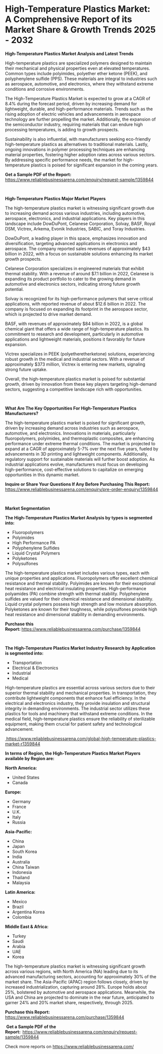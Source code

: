 <p><h1>High-Temperature Plastics Market: A Comprehensive Report of its Market Share & Growth Trends 2025 - 2032</h1></p><p><strong>High-Temperature Plastics Market Analysis and Latest Trends</strong></p>
<p><p>High-temperature plastics are specialized polymers designed to maintain their mechanical and physical properties even at elevated temperatures. Common types include polyimides, polyether ether ketone (PEEK), and polyphenylene sulfide (PPS). These materials are integral to industries such as aerospace, automotive, and electronics, where they withstand extreme conditions and corrosive environments.</p><p>The High-Temperature Plastics Market is expected to grow at a CAGR of 8.4% during the forecast period, driven by increasing demand for lightweight, durable, and high-performance materials. Trends such as the rising adoption of electric vehicles and advancements in aerospace technology are further propelling the market. Additionally, the expansion of the semiconductor industry, requiring materials that can endure high processing temperatures, is adding to growth prospects.</p><p>Sustainability is also influential, with manufacturers seeking eco-friendly high-temperature plastics as alternatives to traditional materials. Lastly, ongoing innovations in polymer processing techniques are enhancing material properties, fostering higher adoption rates across various sectors. By addressing specific performance needs, the market for high-temperature plastics is poised for significant expansion in the coming years.</p></p>
<p><strong>Get a Sample PDF of the Report:&nbsp;</strong> <a href="https://www.reliablebusinessarena.com/enquiry/request-sample/1359844?utm_campaign=2189&utm_medium=2&utm_source=Github&utm_content=ia&utm_term=22032025&utm_id=high-temperature-plastics">https://www.reliablebusinessarena.com/enquiry/request-sample/1359844</a></p>
<p>&nbsp;</p>
<p><strong>High-Temperature Plastics Major Market Players</strong></p>
<p><p>The high-temperature plastics market is witnessing significant growth due to increasing demand across various industries, including automotive, aerospace, electronics, and industrial applications. Key players in this landscape include DowDuPont, Celanese Corporation, Solvay, BASF, Royal DSM, Victrex, Arkema, Evonik Industries, SABIC, and Toray Industries.</p><p>DowDuPont, a leading player in this space, emphasizes innovation and diversification, targeting advanced applications in electronics and aerospace. The company reported sales revenues of approximately $43 billion in 2022, with a focus on sustainable solutions enhancing its market growth prospects.</p><p>Celanese Corporation specializes in engineered materials that exhibit thermal stability. With a revenue of around $7.1 billion in 2022, Celanese is expanding its product portfolio to cater to the growing demand in automotive and electronics sectors, indicating strong future growth potential.</p><p>Solvay is recognized for its high-performance polymers that serve critical applications, with reported revenue of about $12.6 billion in 2022. The company is focused on expanding its footprint in the aerospace sector, which is projected to drive market demand.</p><p>BASF, with revenues of approximately $84 billion in 2022, is a global chemical giant that offers a wide range of high-temperature plastics. Its commitment to research and development, particularly in automotive applications and lightweight materials, positions it favorably for future expansion.</p><p>Victrex specializes in PEEK (polyetheretherketone) solutions, experiencing robust growth in the medical and industrial sectors. With a revenue of approximately $373 million, Victrex is entering new markets, signaling strong future uptake.</p><p>Overall, the high-temperature plastics market is poised for substantial growth, driven by innovation from these key players targeting high-demand sectors, suggesting a competitive landscape rich with opportunities.</p></p>
<p>&nbsp;</p>
<p><strong>What Are The Key Opportunities For High-Temperature Plastics Manufacturers?</strong></p>
<p><p>The high-temperature plastics market is poised for significant growth, driven by increasing demand across industries such as aerospace, automotive, and electronics. Innovations in materials, particularly fluoropolymers, polyimides, and thermoplastic composites, are enhancing performance under extreme thermal conditions. The market is projected to expand at a CAGR of approximately 5-7% over the next five years, fueled by advancements in 3D printing and lightweight components. Additionally, regulatory support for sustainable materials will further boost adoption. As industrial applications evolve, manufacturers must focus on developing high-performance, cost-effective solutions to capitalize on emerging opportunities in this dynamic market.</p></p>
<p><strong>Inquire or Share Your Questions If Any Before Purchasing This Report:</strong> <a href="https://www.reliablebusinessarena.com/enquiry/pre-order-enquiry/1359844?utm_campaign=2189&utm_medium=2&utm_source=Github&utm_content=ia&utm_term=22032025&utm_id=high-temperature-plastics">https://www.reliablebusinessarena.com/enquiry/pre-order-enquiry/1359844</a></p>
<p>&nbsp;</p>
<p><strong>Market Segmentation</strong></p>
<p><strong>The High-Temperature Plastics Market Analysis by types is segmented into:</strong></p>
<p><ul><li>Fluoropolymers</li><li>Polyimides</li><li>High Performance PA</li><li>Polyphenylene Sulfides</li><li>Liquid Crystal Polymers</li><li>Polyketones</li><li>Polysulfones</li></ul></p>
<p><p>The high-temperature plastics market includes various types, each with unique properties and applications. Fluoropolymers offer excellent chemical resistance and thermal stability. Polyimides are known for their exceptional heat resistance and electrical insulating properties. High-performance polyamides (PA) combine strength with thermal stability. Polyphenylene sulfides are valued for their chemical resistance and dimensional stability. Liquid crystal polymers possess high strength and low moisture absorption. Polyketones are known for their toughness, while polysulfones provide high heat resistance and dimensional stability in demanding environments.</p></p>
<p><strong>Purchase this Report:&nbsp;</strong><a href="https://www.reliablebusinessarena.com/purchase/1359844?utm_campaign=2189&utm_medium=2&utm_source=Github&utm_content=ia&utm_term=22032025&utm_id=high-temperature-plastics">https://www.reliablebusinessarena.com/purchase/1359844</a></p>
<p>&nbsp;</p>
<p><strong>The High-Temperature Plastics Market Industry Research by Application is segmented into:</strong></p>
<p><ul><li>Transportation</li><li>Electrical & Electronics</li><li>Industrial</li><li>Medical</li></ul></p>
<p><p>High-temperature plastics are essential across various sectors due to their superior thermal stability and mechanical properties. In transportation, they contribute lightweight components that enhance fuel efficiency. In the electrical and electronics industry, they provide insulation and structural integrity in demanding environments. The industrial sector utilizes these plastics for tools and machinery that withstand extreme conditions. In the medical field, high-temperature plastics ensure the reliability of sterilizable equipment, making them crucial for patient safety and technological advancement.</p></p>
<p><a href="https://www.reliablebusinessarena.com/global-high-temperature-plastics-market-r1359844?utm_campaign=2189&utm_medium=2&utm_source=Github&utm_content=ia&utm_term=22032025&utm_id=high-temperature-plastics">&nbsp;https://www.reliablebusinessarena.com/global-high-temperature-plastics-market-r1359844</a></p>
<p><strong>In terms of Region, the High-Temperature Plastics Market Players available by Region are:</strong></p>
<p>
    <p> <strong> North America: </strong>
        <ul>
            <li>United States</li>
            <li>Canada</li>
        </ul>
        </p> 
    <p> <strong> Europe: </strong>
        <ul>
            <li>Germany</li>
            <li>France</li>
            <li>U.K.</li>
            <li>Italy</li>
            <li>Russia</li>
        </ul>
        </p> 
    <p> <strong> Asia-Pacific: </strong>
        <ul>
            <li>China</li>
            <li>Japan</li>
            <li>South Korea</li>
            <li>India</li>
            <li>Australia</li>
            <li>China Taiwan</li>
            <li>Indonesia</li>
            <li>Thailand</li>
            <li>Malaysia</li>
        </ul>
        </p> 
    <p> <strong> Latin America: </strong>
        <ul>
            <li>Mexico</li>
            <li>Brazil</li>
            <li>Argentina Korea</li>
            <li>Colombia</li>
        </ul>
        </p> 
    <p> <strong> Middle East & Africa: </strong>
        <ul>
            <li>Turkey</li>
            <li>Saudi</li>
            <li>Arabia</li>
            <li>UAE</li>
            <li>Korea</li>
        </ul>
    </p>
    </p>
<p><p>The high-temperature plastics market is witnessing significant growth across various regions, with North America (NA) leading due to its advanced manufacturing sectors, accounting for approximately 30% of the market share. The Asia-Pacific (APAC) region follows closely, driven by increased industrialization, capturing around 28%. Europe holds about 25%, bolstered by automotive and aerospace applications. Meanwhile, the USA and China are projected to dominate in the near future, anticipated to garner 24% and 20% market share, respectively, through 2025.</p></p>
<p><strong>Purchase this Report: </strong><a href="https://www.reliablebusinessarena.com/purchase/1359844?utm_campaign=2189&utm_medium=2&utm_source=Github&utm_content=ia&utm_term=22032025&utm_id=high-temperature-plastics">https://www.reliablebusinessarena.com/purchase/1359844</a></p>
<p>&nbsp;<strong>Get a Sample PDF of the Report:&nbsp;&nbsp;</strong><a href="https://www.reliablebusinessarena.com/enquiry/request-sample/1359844?utm_campaign=2189&utm_medium=2&utm_source=Github&utm_content=ia&utm_term=22032025&utm_id=high-temperature-plastics">https://www.reliablebusinessarena.com/enquiry/request-sample/1359844</a></p>
<p><strong></strong></p>
<p>Check more reports on <a href="https://www.reliablebusinessarena.com/?utm_campaign=2189&utm_medium=2&utm_source=Github&utm_content=ia&utm_term=22032025&utm_id=high-temperature-plastics">https://www.reliablebusinessarena.com/</a></p>